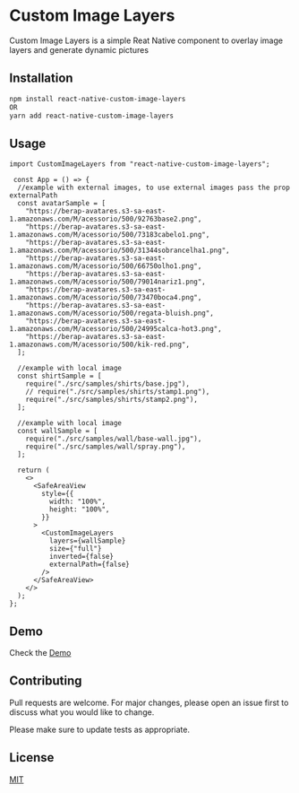 # Custom Image Layers

Custom Image Layers is a simple Reat Native component to overlay image layers and generate dynamic pictures

## Installation

```bash
npm install react-native-custom-image-layers
OR
yarn add react-native-custom-image-layers
```

## Usage

```ecmascript
import CustomImageLayers from "react-native-custom-image-layers";

 const App = () => {
  //example with external images, to use external images pass the prop externalPath
  const avatarSample = [
    "https://berap-avatares.s3-sa-east-1.amazonaws.com/M/acessorio/500/92763base2.png",
    "https://berap-avatares.s3-sa-east-1.amazonaws.com/M/acessorio/500/73183cabelo1.png",
    "https://berap-avatares.s3-sa-east-1.amazonaws.com/M/acessorio/500/31344sobrancelha1.png",
    "https://berap-avatares.s3-sa-east-1.amazonaws.com/M/acessorio/500/66750olho1.png",
    "https://berap-avatares.s3-sa-east-1.amazonaws.com/M/acessorio/500/79014nariz1.png",
    "https://berap-avatares.s3-sa-east-1.amazonaws.com/M/acessorio/500/73470boca4.png",
    "https://berap-avatares.s3-sa-east-1.amazonaws.com/M/acessorio/500/regata-bluish.png",
    "https://berap-avatares.s3-sa-east-1.amazonaws.com/M/acessorio/500/24995calca-hot3.png",
    "https://berap-avatares.s3-sa-east-1.amazonaws.com/M/acessorio/500/kik-red.png",
  ];

  //example with local image
  const shirtSample = [
    require("./src/samples/shirts/base.jpg"),
    // require("./src/samples/shirts/stamp1.png"),
    require("./src/samples/shirts/stamp2.png"),
  ];

  //example with local image
  const wallSample = [
    require("./src/samples/wall/base-wall.jpg"),
    require("./src/samples/wall/spray.png"),
  ];

  return (
    <>
      <SafeAreaView
        style={{
          width: "100%",
          height: "100%",
        }}
      >
        <CustomImageLayers
          layers={wallSample}
          size={"full"}
          inverted={false}
          externalPath={false}
        />
      </SafeAreaView>
    </>
  );
};

```

## Demo

Check the [Demo](https://github.com/Christian-Trindade/react-native-custom-image-layers-demo)

## Contributing

Pull requests are welcome. For major changes, please open an issue first to discuss what you would like to change.

Please make sure to update tests as appropriate.

## License

[MIT](https://choosealicense.com/licenses/mit/)
